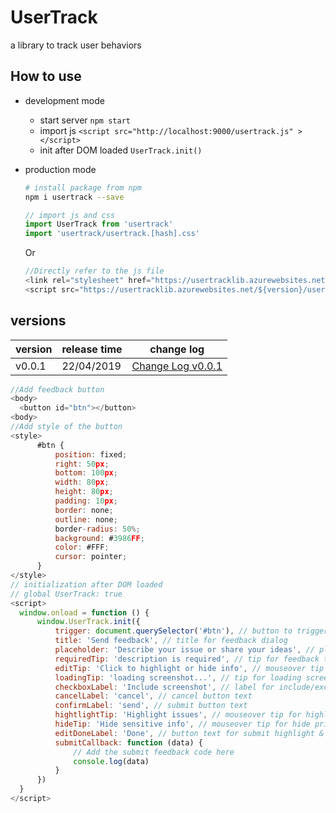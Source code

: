 # UserTrack
a library to track user behaviors

## How to use

- development mode

  - start server `npm start`
  - import js `<script src="http://localhost:9000/usertrack.js" ></script>`
  - init after DOM loaded `UserTrack.init()`

- production mode

  ```bash
  # install package from npm
  npm i usertrack --save
  ```

  ```js
  // import js and css
  import UserTrack from 'usertrack'
  import 'usertrack/usertrack.[hash].css'
  ```
  Or
  ```js
  //Directly refer to the js file
  <link rel="stylesheet" href="https://usertracklib.azurewebsites.net/${version}/usertrack.${version}.css">
  <script src="https://usertracklib.azurewebsites.net/${version}/usertrack.${version}.min.js"></script>
  ```

## versions

version | release time | change log
---- | --- | ---
v0.0.1 | 22/04/2019 | [Change Log v0.0.1](https://github.com/linwei0201/UserTrack/blob/master/ChangeLog.md)

  ```js
  //Add feedback button
  <body>
    <button id="btn"></button>
  <body>
  //Add style of the button
  <style>
        #btn {
            position: fixed;
            right: 50px;
            bottom: 100px;
            width: 80px;
            height: 80px;
            padding: 10px;
            border: none;
            outline: none;
            border-radius: 50%;
            background: #3986FF;
            color: #FFF;
            cursor: pointer;
        }
  </style>
  // initialization after DOM loaded
  // global UserTrack: true 
  <script>
    window.onload = function () {
        window.UserTrack.init({
            trigger: document.querySelector('#btn'), // button to trigger feedback dialog
            title: 'Send feedback', // title for feedback dialog
            placeholder: 'Describe your issue or share your ideas', // placeholder for feedback text
            requiredTip: 'description is required', // tip for feedback text
            editTip: 'Click to highlight or hide info', // mouseover tip on edit screenshot
            loadingTip: 'loading screenshot...', // tip for loading screenshot
            checkboxLabel: 'Include screenshot', // label for include/exclude screenshot checkbox
            cancelLabel: 'cancel', // cancel button text
            confirmLabel: 'send', // submit button text
            hightlightTip: 'Highlight issues', // mouseover tip for highlight
            hideTip: 'Hide sensitive info', // mouseover tip for hide private content
            editDoneLabel: 'Done', // button text for submit highlight & blacks edit
            submitCallback: function (data) {
                // Add the submit feedback code here
                console.log(data)
            }
        })
    }
  </script>
  ```

